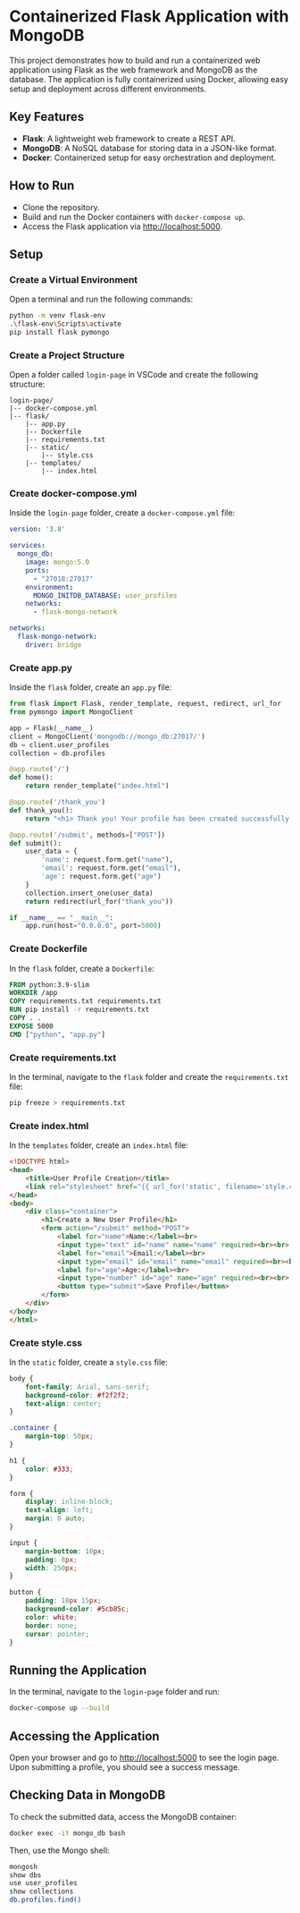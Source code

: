 # Containerized Flask Application with MongoDB

This project demonstrates how to build and run a containerized web application using Flask as the web framework and MongoDB as the database. The application is fully containerized using Docker, allowing easy setup and deployment across different environments.

## Key Features
- **Flask**: A lightweight web framework to create a REST API.
- **MongoDB**: A NoSQL database for storing data in a JSON-like format.
- **Docker**: Containerized setup for easy orchestration and deployment.

## How to Run
- Clone the repository.
- Build and run the Docker containers with `docker-compose up`.
- Access the Flask application via [http://localhost:5000](http://localhost:5000).

## Setup
### Create a Virtual Environment
Open a terminal and run the following commands:
```bash
python -m venv flask-env
.\flask-env\Scripts\activate
pip install flask pymongo
```

### Create a Project Structure
Open a folder called `login-page` in VSCode and create the following structure:
```
login-page/
|-- docker-compose.yml
|-- flask/
    |-- app.py
    |-- Dockerfile
    |-- requirements.txt
    |-- static/
        |-- style.css
    |-- templates/
        |-- index.html
```

### Create docker-compose.yml
Inside the `login-page` folder, create a `docker-compose.yml` file:
```yaml
version: '3.8'

services:
  mongo_db:
    image: mongo:5.0
    ports: 
      - "27018:27017"
    environment:
      MONGO_INITDB_DATABASE: user_profiles
    networks:
      - flask-mongo-network

networks:
  flask-mongo-network:
    driver: bridge
```

### Create app.py
Inside the `flask` folder, create an `app.py` file:
```python
from flask import Flask, render_template, request, redirect, url_for
from pymongo import MongoClient

app = Flask(__name__) 
client = MongoClient('mongodb://mongo_db:27017/')
db = client.user_profiles
collection = db.profiles

@app.route('/')
def home():
    return render_template("index.html")

@app.route('/thank_you')
def thank_you():
    return "<h1> Thank you! Your profile has been created successfully!</h1>"

@app.route('/submit', methods=["POST"])
def submit():
    user_data = {
        'name': request.form.get("name"),
        'email': request.form.get("email"),
        'age': request.form.get("age")
    }
    collection.insert_one(user_data)
    return redirect(url_for("thank_you"))

if __name__ == "__main__":
    app.run(host="0.0.0.0", port=5000)
```

### Create Dockerfile
In the `flask` folder, create a `Dockerfile`:
```dockerfile
FROM python:3.9-slim
WORKDIR /app
COPY requirements.txt requirements.txt
RUN pip install -r requirements.txt
COPY . .
EXPOSE 5000
CMD ["python", "app.py"]
```

### Create requirements.txt
In the terminal, navigate to the `flask` folder and create the `requirements.txt` file:
```bash
pip freeze > requirements.txt
```

### Create index.html
In the `templates` folder, create an `index.html` file:
```html
<!DOCTYPE html>
<head>
    <title>User Profile Creation</title>
    <link rel="stylesheet" href="{{ url_for('static', filename='style.css') }}">
</head>
<body>
    <div class="container">
        <h1>Create a New User Profile</h1>
        <form action="/submit" method="POST">
            <label for="name">Name:</label><br>
            <input type="text" id="name" name="name" required><br><br>
            <label for="email">Email:</label><br>
            <input type="email" id="email" name="email" required><br><br>
            <label for="age">Age:</label><br>
            <input type="number" id="age" name="age" required><br><br>
            <button type="submit">Save Profile</button>
        </form>
    </div>
</body>
</html>
```

### Create style.css
In the `static` folder, create a `style.css` file:
```css
body {
    font-family: Arial, sans-serif;
    background-color: #f2f2f2;
    text-align: center;
}

.container {
    margin-top: 50px;
}

h1 {
    color: #333;
}

form {
    display: inline-block;
    text-align: left;
    margin: 0 auto;
}

input {
    margin-bottom: 10px;
    padding: 8px;
    width: 250px;
}

button {
    padding: 10px 15px;
    background-color: #5cb85c;
    color: white;
    border: none;
    cursor: pointer;
}
```

## Running the Application
In the terminal, navigate to the `login-page` folder and run:
```bash
docker-compose up --build
```

## Accessing the Application
Open your browser and go to [http://localhost:5000](http://localhost:5000) to see the login page. Upon submitting a profile, you should see a success message.

## Checking Data in MongoDB
To check the submitted data, access the MongoDB container:
```bash
docker exec -it mongo_db bash
```
Then, use the Mongo shell:
```bash
mongosh
show dbs
use user_profiles
show collections
db.profiles.find()
```

